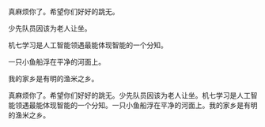 
真麻烦你了。希望你们好好的跳无。

少先队员因该为老人让坐。

机七学习是人工智能领遇最能体现智能的一个分知。

一只小鱼船浮在平净的河面上。

我的家乡是有明的渔米之乡。

真麻烦你了。希望你们好好的跳无。少先队员因该为老人让坐。机七学习是人工智能领遇最能体现智能的一个分知。一只小鱼船浮在平净的河面上。我的家乡是有明的渔米之乡。




<!-- Generated by NotionPageWriter
notion-down.version = 0.0.1
notion-down.revision = b'79849d8'
-->